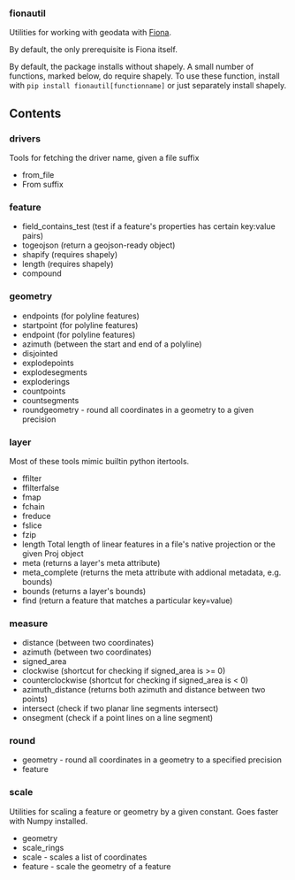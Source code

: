 ### fionautil

Utilities for working with geodata with [Fiona](https://pypi.python.org/pypi/Fiona/1.5.0).

By default, the only prerequisite is Fiona itself.

By default, the package installs without shapely. A small number of functions, marked below, do require shapely. To use these function, install with `pip install fionautil[functionname]` or just separately install shapely.

## Contents

### drivers

  Tools for fetching the driver name, given a file suffix

  * from_file
  * From suffix

### feature

  * field_contains_test (test if a feature's properties has certain key:value pairs)
  * togeojson (return a geojson-ready object)
  * shapify (requires shapely)
  * length (requires shapely)
  * compound

### geometry

  * endpoints (for polyline features)
  * startpoint (for polyline features)
  * endpoint (for polyline features)
  * azimuth (between the start and end of a polyline)
  * disjointed
  * explodepoints
  * explodesegments
  * exploderings
  * countpoints
  * countsegments
  * roundgeometry - round all coordinates in a geometry to a given precision

### layer

Most of these tools mimic builtin python itertools.

  * ffilter
  * ffilterfalse
  * fmap
  * fchain
  * freduce
  * fslice
  * fzip
  * length Total length of linear features in a file's native projection or the given Proj object
  * meta (returns a layer's meta attribute)
  * meta_complete (returns the meta attribute with addional metadata, e.g. bounds)
  * bounds (returns a layer's bounds)
  * find (return a feature that matches a particular key=value)

### measure

  * distance (between two coordinates)
  * azimuth (between two coordinates)
  * signed_area
  * clockwise (shortcut for checking if signed_area is >= 0)
  * counterclockwise (shortcut for checking if signed_area is < 0)
  * azimuth_distance (returns both azimuth and distance between two points)
  * intersect (check if two planar line segments intersect)
  * onsegment (check if a point lines on a line segment)

### round
  * geometry - round all coordinates in a geometry to a specified precision
  * feature

### scale

  Utilities for scaling a feature or geometry by a given constant. Goes faster with Numpy installed.

  * geometry
  * scale_rings
  * scale - scales a list of coordinates
  * feature - scale the geometry of a feature
